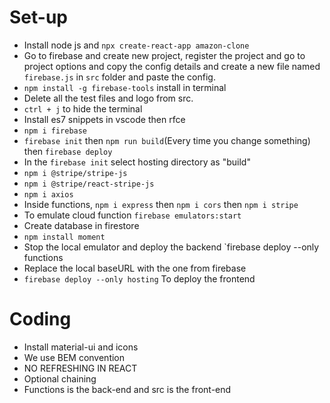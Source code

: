 # Set-up

- Install node js and `npx create-react-app amazon-clone`
- Go to firebase and create new project, register the project and go to project options and copy the config details and create a new file named `firebase.js` in `src` folder and paste the config.
-  `npm install -g firebase-tools` install in terminal
- Delete all the test files and logo from src.
- `ctrl + j` to hide the terminal
- Install es7 snippets in vscode then rfce
- `npm i firebase`
- `firebase init` then `npm run build`(Every time you change something) then `firebase deploy`
- In the `firebase init` select hosting directory as "build"
- `npm i @stripe/stripe-js`
- `npm i @stripe/react-stripe-js`
- `npm i axios`
- Inside functions, `npm i express` then `npm i cors` then `npm i stripe`
- To emulate cloud function `firebase emulators:start`
- Create database in firestore
- `npm install moment`
- Stop the local emulator and deploy the backend `firebase deploy --only functions
- Replace the local baseURL with the one from firebase
- `firebase deploy --only hosting` To deploy the frontend
# Coding
- Install material-ui and icons
- We use BEM convention
- NO REFRESHING IN REACT
- Optional chaining
- Functions is the back-end and src is the front-end